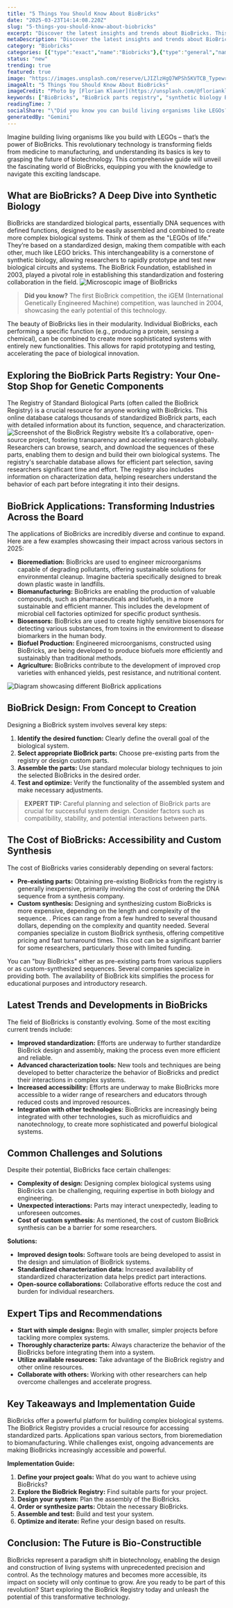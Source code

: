 ```yaml
---
title: "5 Things You Should Know About BioBricks"
date: "2025-03-23T14:14:08.220Z"
slug: "5-things-you-should-know-about-biobricks"
excerpt: "Discover the latest insights and trends about BioBricks. This comprehensive guide covers everything you need to know about BioBricks in 2025."
metaDescription: "Discover the latest insights and trends about BioBricks. This comprehensive guide covers everything you need to know about BioBricks in 2025."
category: "Biobricks"
categories: [{"type":"exact","name":"Biobricks"},{"type":"general","name":"Synthetic Biology"},{"type":"medium","name":"Genetic Engineering"},{"type":"specific","name":"Gene Circuits"},{"type":"niche","name":"Metabolic Engineering"}]
status: "new"
trending: true
featured: true
image: "https://images.unsplash.com/reserve/LJIZlzHgQ7WPSh5KVTCB_Typewriter.jpg?q=85&w=1200&fit=max&fm=webp&auto=compress"
imageAlt: "5 Things You Should Know About BioBricks"
imageCredit: "Photo by [Florian Klauer](https://unsplash.com/@florianklauer) on Unsplash"
keywords: ["BioBricks", "BioBrick parts registry", "synthetic biology BioBricks", "what are BioBricks", "BioBrick applications", "buy BioBricks", "BioBrick design", "BioBrick price", "custom BioBrick synthesis", "BioBrick kits"]
readingTime: 7
socialShare: "\"Did you know you can build living organisms like LEGOs? BioBricks are revolutionizing biotechnology, allowing us to engineer solutions for some of humanity’s biggest challenges.\""
generatedBy: "Gemini"
---
```




Imagine building living organisms like you build with LEGOs – that’s the power of BioBricks.  This revolutionary technology is transforming fields from medicine to manufacturing, and understanding its basics is key to grasping the future of biotechnology. This comprehensive guide will unveil the fascinating world of BioBricks, equipping you with the knowledge to navigate this exciting landscape.

## What are BioBricks?  A Deep Dive into Synthetic Biology

BioBricks are standardized biological parts, essentially DNA sequences with defined functions, designed to be easily assembled and combined to create more complex biological systems. Think of them as the "LEGOs of life."  They’re based on a standardized design, making them compatible with each other, much like LEGO bricks. This interchangeability is a cornerstone of synthetic biology, allowing researchers to rapidly prototype and test new biological circuits and systems.  The BioBrick Foundation, established in 2003, played a pivotal role in establishing this standardization and fostering collaboration in the field. ![Microscopic image of BioBricks](https://images.unsplash.com/photo-1451187580459-43490279c0fa?q=85&w=1200&fit=max&fm=webp&auto=compress)

> **Did you know?** The first BioBrick competition, the iGEM (International Genetically Engineered Machine) competition, was launched in 2004, showcasing the early potential of this technology.

The beauty of BioBricks lies in their modularity.  Individual BioBricks, each performing a specific function (e.g., producing a protein, sensing a chemical), can be combined to create more sophisticated systems with entirely new functionalities. This allows for rapid prototyping and testing, accelerating the pace of biological innovation.

## Exploring the BioBrick Parts Registry: Your One-Stop Shop for Genetic Components

The Registry of Standard Biological Parts (often called the BioBrick Registry) is a crucial resource for anyone working with BioBricks.  This online database catalogs thousands of standardized BioBrick parts, each with detailed information about its function, sequence, and characterization. ![Screenshot of the BioBrick Registry website](https://images.unsplash.com/photo-1484417894907-623942c8ee29?q=85&w=1200&fit=max&fm=webp&auto=compress)  It’s a collaborative, open-source project, fostering transparency and accelerating research globally.  Researchers can browse, search, and download the sequences of these parts, enabling them to design and build their own biological systems.  The registry's searchable database allows for efficient part selection, saving researchers significant time and effort.  The registry also includes information on characterization data, helping researchers understand the behavior of each part before integrating it into their designs.

## BioBrick Applications: Transforming Industries Across the Board

The applications of BioBricks are incredibly diverse and continue to expand.  Here are a few examples showcasing their impact across various sectors in 2025:

* **Bioremediation:** BioBricks are used to engineer microorganisms capable of degrading pollutants, offering sustainable solutions for environmental cleanup.  Imagine bacteria specifically designed to break down plastic waste in landfills.
* **Biomanufacturing:** BioBricks are enabling the production of valuable compounds, such as pharmaceuticals and biofuels, in a more sustainable and efficient manner.  This includes the development of microbial cell factories optimized for specific product synthesis.
* **Biosensors:** BioBricks are used to create highly sensitive biosensors for detecting various substances, from toxins in the environment to disease biomarkers in the human body.
* **Biofuel Production:**  Engineered microorganisms, constructed using BioBricks, are being developed to produce biofuels more efficiently and sustainably than traditional methods.
* **Agriculture:**  BioBricks contribute to the development of improved crop varieties with enhanced yields, pest resistance, and nutritional content.

![Diagram showcasing different BioBrick applications](https://images.unsplash.com/photo-1517976487492-5750f3195933?q=85&w=1200&fit=max&fm=webp&auto=compress)

## BioBrick Design: From Concept to Creation

Designing a BioBrick system involves several key steps:

1. **Identify the desired function:** Clearly define the overall goal of the biological system.
2. **Select appropriate BioBrick parts:** Choose pre-existing parts from the registry or design custom parts.
3. **Assemble the parts:** Use standard molecular biology techniques to join the selected BioBricks in the desired order.
4. **Test and optimize:** Verify the functionality of the assembled system and make necessary adjustments.

> **EXPERT TIP:**  Careful planning and selection of BioBrick parts are crucial for successful system design.  Consider factors such as compatibility, stability, and potential interactions between parts.

## The Cost of BioBricks: Accessibility and Custom Synthesis

The cost of BioBricks varies considerably depending on several factors:

* **Pre-existing parts:** Obtaining pre-existing BioBricks from the registry is generally inexpensive, primarily involving the cost of ordering the DNA sequence from a synthesis company.
* **Custom synthesis:** Designing and synthesizing custom BioBricks is more expensive, depending on the length and complexity of the sequence.  .  Prices can range from a few hundred to several thousand dollars, depending on the complexity and quantity needed.  Several companies specialize in custom BioBrick synthesis, offering competitive pricing and fast turnaround times.  This cost can be a significant barrier for some researchers, particularly those with limited funding.

You can "buy BioBricks" either as pre-existing parts from various suppliers or as custom-synthesized sequences.  Several companies specialize in providing both.  The availability of BioBrick kits simplifies the process for educational purposes and introductory research.

## Latest Trends and Developments in BioBricks

The field of BioBricks is constantly evolving.  Some of the most exciting current trends include:

* **Improved standardization:**  Efforts are underway to further standardize BioBrick design and assembly, making the process even more efficient and reliable.
* **Advanced characterization tools:**  New tools and techniques are being developed to better characterize the behavior of BioBricks and predict their interactions in complex systems.
* **Increased accessibility:**  Efforts are underway to make BioBricks more accessible to a wider range of researchers and educators through reduced costs and improved resources.
* **Integration with other technologies:**  BioBricks are increasingly being integrated with other technologies, such as microfluidics and nanotechnology, to create more sophisticated and powerful biological systems.

## Common Challenges and Solutions

Despite their potential, BioBricks face certain challenges:

* **Complexity of design:** Designing complex biological systems using BioBricks can be challenging, requiring expertise in both biology and engineering.
* **Unexpected interactions:**  Parts may interact unexpectedly, leading to unforeseen outcomes.
* **Cost of custom synthesis:**  As mentioned, the cost of custom BioBrick synthesis can be a barrier for some researchers.

**Solutions:**

* **Improved design tools:**  Software tools are being developed to assist in the design and simulation of BioBrick systems.
* **Standardized characterization data:**  Increased availability of standardized characterization data helps predict part interactions.
* **Open-source collaborations:**  Collaborative efforts reduce the cost and burden for individual researchers.

## Expert Tips and Recommendations

* **Start with simple designs:** Begin with smaller, simpler projects before tackling more complex systems.
* **Thoroughly characterize parts:**  Always characterize the behavior of the BioBricks before integrating them into a system.
* **Utilize available resources:**  Take advantage of the BioBrick registry and other online resources.
* **Collaborate with others:**  Working with other researchers can help overcome challenges and accelerate progress.

## Key Takeaways and Implementation Guide

BioBricks offer a powerful platform for building complex biological systems.  The BioBrick Registry provides a crucial resource for accessing standardized parts.  Applications span various sectors, from bioremediation to biomanufacturing.  While challenges exist, ongoing advancements are making BioBricks increasingly accessible and powerful.

**Implementation Guide:**

1. **Define your project goals:**  What do you want to achieve using BioBricks?
2. **Explore the BioBrick Registry:**  Find suitable parts for your project.
3. **Design your system:**  Plan the assembly of the BioBricks.
4. **Order or synthesize parts:** Obtain the necessary BioBricks.
5. **Assemble and test:**  Build and test your system.
6. **Optimize and iterate:**  Refine your design based on results.

## Conclusion:  The Future is Bio-Constructible

BioBricks represent a paradigm shift in biotechnology, enabling the design and construction of living systems with unprecedented precision and control.  As the technology matures and becomes more accessible, its impact on society will only continue to grow.  Are you ready to be part of this revolution? Start exploring the BioBrick Registry today and unleash the potential of this transformative technology.

